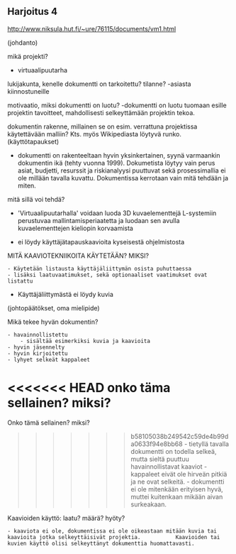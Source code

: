 ## Harjoitus 4


http://www.niksula.hut.fi/~ure/76115/documents/vm1.html

(johdanto)


mikä projekti?
- virtuaalipuutarha


lukijakunta, kenelle dokumentti on tarkoitettu?
tilanne?
-asiasta kiinnostuneille

motivaatio, miksi dokumentti on luotu?
-dokumentti on luotu tuomaan esille projektin tavoitteet, mahdollisesti selkeyttämään projektin tekoa.

dokumentin rakenne, millainen se on esim. verrattuna projektissa käytettävään malliin? Kts. myös Wikipediasta löytyvä runko. (käyttötapaukset)

- dokumentti on rakenteeltaan hyvin yksinkertainen, syynä varmaankin dokumentin ikä (tehty vuonna 1999). Dokumetista löytyy vain perus asiat, budjetti, resurssit ja riskianalyysi puuttuvat sekä prosessimallia ei ole millään tavalla kuvattu.
Dokumentissa kerrotaan vain mitä tehdään ja miten.

mitä sillä voi tehdä?

- 'Virtuaalipuutarhalla' voidaan luoda 3D kuvaelementtejä L-systemiin perustuvaa mallintamisperiaatetta ja luodaan sen avulla kuvaelementtejen kieliopin korvaamista

- ei löydy käyttäjätapauskaavioita kyseisestä ohjelmistosta

MITÄ KAAVIOTEKNIIKOITA KÄYTETÄÄN? MIKSI?

	- Käytetään listausta käyttäjäliittymän osista puhuttaessa
	- lisäksi laatuvaatimukset, sekä optionaaliset vaatimukset ovat listattu

	
- Käyttäjäliittymästä ei löydy kuvia


(johtopäätökset, oma mielipide)

Mikä tekee hyvän dokumentin?

	- havainnollistettu
		- sisältää esimerkiksi kuvia ja kaavioita
	- hyvin jäsennelty
	- hyvin kirjoitettu 
	- lyhyet selkeät kappaleet

<<<<<<< HEAD
onko täma sellainen? miksi?
=======
	
Onko tämä sellainen? miksi?

>>>>>>> b58105038b249542c59de4b99da0633f94e8bb68
	- tietyllä tavalla dokumentti on todella selkeä, mutta sieltä puuttuu havainnollistavat kaaviot
	- kappaleet eivät ole hirveän pitkiä ja ne ovat selkeitä.
	- dokumentti ei ole mitenkään erityisen hyvä, muttei kuitenkaan mikään aivan surkeakaan.


	
Kaavioiden käyttö: laatu? määrä? hyöty?

	- kaaviota ei ole, dokumentissa ei ole oikeastaan mitään kuvia tai kaavioita jotka selkeyttäisivät projektia. 			Kaavioiden tai kuvien käyttö olisi selkeyttänyt dokumenttia huomattavasti.
